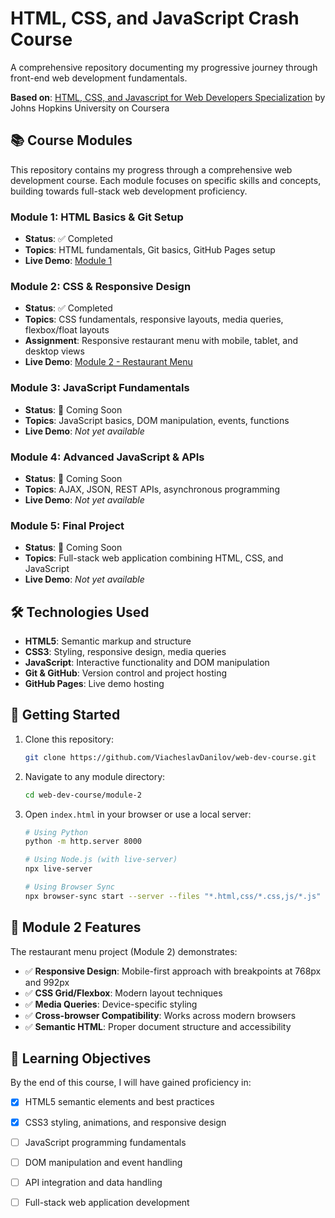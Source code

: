 # HTML, CSS, and JavaScript Crash Course

A comprehensive repository documenting my progressive journey through front-end web development fundamentals.

**Based on**: [HTML, CSS, and Javascript for Web Developers Specialization](https://www.coursera.org/specializations/html-css-javascript-for-web-developers) by Johns Hopkins University on Coursera

## 📚 Course Modules

This repository contains my progress through a comprehensive web development course. Each module focuses on specific skills and concepts, building towards full-stack web development proficiency.

### Module 1: HTML Basics & Git Setup
- **Status**: ✅ Completed
- **Topics**: HTML fundamentals, Git basics, GitHub Pages setup
- **Live Demo**: [Module 1](https://viacheslavdanilov.github.io/web-dev-course/module-1/)

### Module 2: CSS & Responsive Design
- **Status**: ✅ Completed
- **Topics**: CSS fundamentals, responsive layouts, media queries, flexbox/float layouts
- **Assignment**: Responsive restaurant menu with mobile, tablet, and desktop views
- **Live Demo**: [Module 2 - Restaurant Menu](https://viacheslavdanilov.github.io/web-dev-course/module-2/)

### Module 3: JavaScript Fundamentals
- **Status**: 🚧 Coming Soon
- **Topics**: JavaScript basics, DOM manipulation, events, functions
- **Live Demo**: *Not yet available*

### Module 4: Advanced JavaScript & APIs
- **Status**: 🚧 Coming Soon  
- **Topics**: AJAX, JSON, REST APIs, asynchronous programming
- **Live Demo**: *Not yet available*

### Module 5: Final Project
- **Status**: 🚧 Coming Soon
- **Topics**: Full-stack web application combining HTML, CSS, and JavaScript
- **Live Demo**: *Not yet available*

## 🛠 Technologies Used

- **HTML5**: Semantic markup and structure
- **CSS3**: Styling, responsive design, media queries
- **JavaScript**: Interactive functionality and DOM manipulation
- **Git & GitHub**: Version control and project hosting
- **GitHub Pages**: Live demo hosting

## 🚀 Getting Started

1. Clone this repository:
   ```bash
   git clone https://github.com/ViacheslavDanilov/web-dev-course.git
   ```

2. Navigate to any module directory:
   ```bash
   cd web-dev-course/module-2
   ```

3. Open `index.html` in your browser or use a local server:
   ```bash
   # Using Python
   python -m http.server 8000
   
   # Using Node.js (with live-server)
   npx live-server
   
   # Using Browser Sync
   npx browser-sync start --server --files "*.html,css/*.css,js/*.js"
   ```

## 📱 Module 2 Features

The restaurant menu project (Module 2) demonstrates:

- ✅ **Responsive Design**: Mobile-first approach with breakpoints at 768px and 992px
- ✅ **CSS Grid/Flexbox**: Modern layout techniques
- ✅ **Media Queries**: Device-specific styling
- ✅ **Cross-browser Compatibility**: Works across modern browsers
- ✅ **Semantic HTML**: Proper document structure and accessibility

## 🎯 Learning Objectives

By the end of this course, I will have gained proficiency in:

- [x] HTML5 semantic elements and best practices
- [x] CSS3 styling, animations, and responsive design
- [ ] JavaScript programming fundamentals
- [ ] DOM manipulation and event handling
- [ ] API integration and data handling
- [ ] Full-stack web application development

